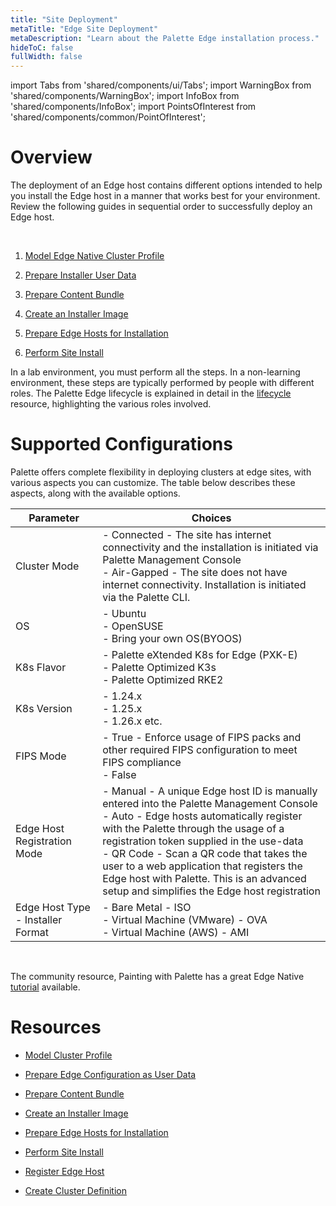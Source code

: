 ```yaml
---
title: "Site Deployment"
metaTitle: "Edge Site Deployment"
metaDescription: "Learn about the Palette Edge installation process."
hideToC: false
fullWidth: false
---
```


import Tabs from 'shared/components/ui/Tabs';
import WarningBox from 'shared/components/WarningBox';
import InfoBox from 'shared/components/InfoBox';
import PointsOfInterest from 'shared/components/common/PointOfInterest';

# Overview

The deployment of an Edge host contains different options intended to help you install the Edge host in a manner that works best for your environment. Review the following guides in sequential order to successfully deploy an Edge host. 

<br />

1. [Model Edge Native Cluster Profile](/clusters/edge/site-deployment/model-profile)


2. [Prepare Installer User Data](/clusters/edge/site-deployment/prepare-edge-configuration)


3. [Prepare Content Bundle](/clusters/edge/site-deployment/prepare-content-bundle)


4. [Create an Installer Image](/clusters/edge/site-deployment/installer)


5. [Prepare Edge Hosts for Installation](/clusters/edge/site-deployment/stage)


6. [Perform Site Install](/clusters/edge/site-deployment/site-installation)


<InfoBox>

In a lab environment, you must perform all the steps. In a non-learning environment, these steps are typically performed by people with different roles. The Palette Edge lifecycle is explained in detail in the [lifecycle](/clusters/edge/edge-native-lifecycle) resource, highlighting the various roles involved.

</InfoBox>

# Supported Configurations

Palette offers complete flexibility in deploying clusters at edge sites, with various aspects you can customize. The table below describes these aspects, along with the available options.

| **Parameter**  | **Choices** |
|-|-|
| Cluster Mode |  - Connected - The site has internet connectivity and the installation is initiated via Palette Management Console<br/> - Air-Gapped - The site does not have internet connectivity. Installation is initiated via the Palette CLI.|
| OS | - Ubuntu<br/>- OpenSUSE<br/>- Bring your own OS(BYOOS) |
| K8s Flavor | - Palette eXtended K8s for Edge (PXK-E)<br/>- Palette Optimized K3s<br/>- Palette Optimized RKE2 |
| K8s Version |- 1.24.x<br/>- 1.25.x<br/>- 1.26.x etc. |
| FIPS Mode |- True - Enforce usage of FIPS packs and other required FIPS configuration to meet FIPS compliance<br/>- False |
| Edge Host Registration Mode | - Manual - A unique Edge host ID is manually entered into the Palette Management Console <br/> - Auto - Edge hosts automatically register with the Palette through the usage of a registration token supplied in the use-data<br/>- QR Code - Scan a QR code that takes the user to a web application that registers the Edge host with Palette. This is an advanced setup and simplifies the Edge host registration |
| Edge Host Type - Installer Format | - Bare Metal - ISO<br/>- Virtual Machine (VMware) - OVA<br/>- Virtual Machine (AWS) - AMI |


<br />



<InfoBox>

The community resource, Painting with Palette has a great Edge Native [tutorial](https://www.paintingwithpalette.com/tutorials/basic/edge_native/) available.

</InfoBox>

# Resources

-  [Model Cluster Profile](/clusters/edge/site-deployment/model-profile)


- [Prepare Edge Configuration as User Data](/clusters/edge/site-deployment/prepare-edge-configuration)


- [Prepare Content Bundle](/clusters/edge/site-deployment/prepare-content-bundle)


- [Create an Installer Image](/clusters/edge/site-deployment/installer)


- [Prepare Edge Hosts for Installation](/clusters/edge/site-deployment/stage)


- [Perform Site Install](/clusters/edge/site-deployment/site-installation)


- [Register Edge Host](/clusters/edge/site-deployment/edge-host-registration)


- [Create Cluster Definition](/clusters/edge/site-deployment/cluster-deployment)
